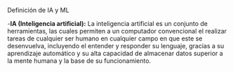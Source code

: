 Definición de IA y ML

-**IA (Inteligencia artificial):** La inteligencia artificial es un conjunto de herramientas, las cuales permiten a un computador convencional el realizar tareas de cualquier ser humano en cualquier campo en que este se desenvuelva, incluyendo el entender y responder su lenguaje, gracias a su aprendizaje automático y su alta capacidad de almacenar datos superior a la mente humana y la base de su funcionamiento.




